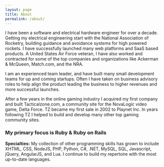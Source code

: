 ```yaml
---
layout: page
title: About
permalink: /about/
---
```


I have been a software and electrical hardware engineer for over a decade.
Getting my electrical engineering start with the National Association of
Rocketry, building guidance and avoidance systems for high powered rockets.
I have successfully launched many web platforms and SaaS based products. A
United States Air Force veteran, I have also worked and contracted for some of
the top companies and organizations like Ackerman &amp; McQueen, Match.com, and
the NRA.


I am an experienced team leader, and have built many small development teams
for up and coming startups. Often I have taken on business advisory roles to
help align the product leading the business to higher revenues and more
successful launches.


After a few years in the online gaming industry I acquired my first company
and built Tacticalzone.com, a community site for the NovaLogic video game,
Delta Force. TZ became my first sale in 2002 to Playnet Inc. In years
following TZ I helped to build and develop many other top gaming community sites.

<div class="banner callout">
  <h3>My primary focus is Ruby &amp; Ruby on Rails</h3>
</div>

**Specialties:** My collection of other programming skills has grown to include
XHTML, CSS, NodeJS, PHP, Python, C#, .NET, MySQL, SQL, Javascript,
jQuery, AngularJS, and Lua. I continue to build my repertoire with the most
up-to-date languages.

